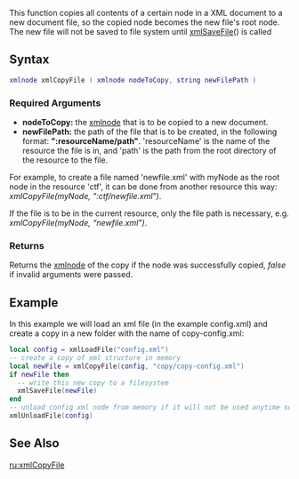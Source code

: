 This function copies all contents of a certain node in a XML document to a new document file, so the copied node becomes the new file's root node. The new file will not be saved to file system until [xmlSaveFile](/xmlSaveFile.md "wikilink")() is called

Syntax
------

``` lua
xmlnode xmlCopyFile ( xmlnode nodeToCopy, string newFilePath )
```

### Required Arguments

-   **nodeToCopy:** the [xmlnode](/xmlnode.md "wikilink") that is to be copied to a new document.
-   **newFilePath:** the path of the file that is to be created, in the following format: **":resourceName/path"**. 'resourceName' is the name of the resource the file is in, and 'path' is the path from the root directory of the resource to the file.

  
For example, to create a file named 'newfile.xml' with myNode as the root node in the resource 'ctf', it can be done from another resource this way: *xmlCopyFile(myNode, ":ctf/newfile.xml")*.

If the file is to be in the current resource, only the file path is necessary, e.g. *xmlCopyFile(myNode, “newfile.xml”)*.

### Returns

Returns the [xmlnode](/xmlnode.md "wikilink") of the copy if the node was successfully copied, *false* if invalid arguments were passed.

Example
-------

In this example we will load an xml file (in the example config.xml) and create a copy in a new folder with the name of copy-config.xml:

``` lua
local config = xmlLoadFile("config.xml")
-- create a copy of xml structure in memory
local newFile = xmlCopyFile(config, "copy/copy-config.xml")
if newFile then
  -- write this new copy to a filesystem
  xmlSaveFile(newFile)
end
-- unload config xml node from memory if it will not be used anytime soon
xmlUnloadFile(config)
```

See Also
--------

[ru:xmlCopyFile](/ru:xmlCopyFile.md "wikilink")
